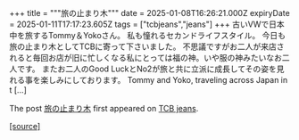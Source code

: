 +++
title = """旅の止まり木"""
date = 2025-01-08T16:26:21.000Z
expiryDate = 2025-01-11T17:17:23.605Z
tags = ["tcbjeans","jeans"]
+++
古いVWで日本中を旅するTommy＆Yokoさん。 私も憧れるセカンドライフスタイル。 今日も旅の止まり木としてTCBに寄って下さいました。 不思議ですがお二人が来店されると毎回お店が旧に忙しくなる私にとっては福の神。いや服の神みたいなお二人です。 またお二人のGood LuckとNo2が旅と共に立派に成長してその姿を見れる事を楽しみにしております。 Tommy and Yoko, traveling across Japan in t \[…\]

The post [旅の止まり木](http://tcbjeans.com/2025/01/09/50693) first appeared on [TCB jeans](http://tcbjeans.com).

[[source]](http://tcbjeans.com/2025/01/09/50693)
